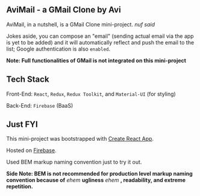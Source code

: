 ## AviMail - a GMail Clone by Avi

AviMail, in a nutshell, is a GMail Clone mini-project. *nuf said*

Jokes aside, you can compose an "email" (sending actual email via the app is yet to be added) and it will automatically reflect and push the email to the list; Google authentication is also `enabled`.

**Note: Full functionalities of GMail is not integrated on this mini-project**

## Tech Stack

Front-End: `React`, `Redux`, `Redux Toolkit`, and `Material-UI` (for styling)

Back-End: `Firebase` (BaaS) 

## Just FYI

This mini-project was bootstrapped with [Create React App](https://facebook.github.io/create-react-app/docs/getting-started).

Hosted on [Firebase](https://firebase.google.com/).

Used BEM markup naming convention just to try it out.

**Side Note: BEM is not recommended for production level markup naming convention because of** *ehem* **ugliness** *ehem* **, readability, and extreme repetition.**
